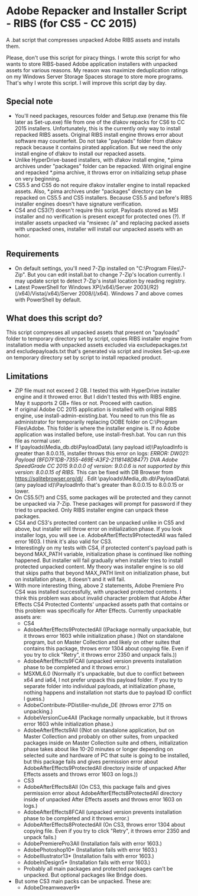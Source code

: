 # Adobe Repacker and Installer Script - RIBS (for CS5 - CC 2015)
A .bat script that compresses unpacked Adobe RIBS assets and installs them.
 
Please, don't use this script for piracy things. I wrote this script for who wants to store RIBS-based Adobe application installers with unpacked assets for various reasons. My reason was maximize deduplication ratings on my Windows Server Storage Spaces storage to store more programs. That's why I wrote this script. I will improve this script day by day.

## Special note
- You'll need packages, resources folder and Setup.exe (rename this file later as Set-up.exe) file from one of the d!akov repacks for CS6 to CC 2015 installers. Unfortunately, this is the currently only way to install repacked RIBS assets. Original RIBS install engine throws error about software may counterfeit. Do not take "payloads" folder from d!akov repack because it contains pirated application. But we need the only install engine of d!akov to install our repacked assets.
- Unlike HyperDrive-based installers, with d!akov install engine, *.pima archives under "packages" folder can be repacked. With original engine and repacked *.pima archive, it throws error on initializing setup phase on very beginning.
- CS5.5 and CS5 do not require d!akov installer engine to install repacked assets. Also, *.pima archives under "packages" directory can be repacked on CS5.5 and CS5 installers. Because CS5.5 and before's RIBS installer engines doesn't have signature verification.
- CS4 and CS3(?) doesn't require this script. Payloads stored as MSI installer and no verification is present except for protected ones (?). If installer assets unpacked via "msiexec /a" and replacing packed assets with unpacked ones, installer will install our unpacked assets with an honor.

## Requirements
- On default settings, you'll need 7-Zip installed on "C:\Program Files\7-Zip". But you can edit install.bat to change 7-Zip's location currently. I may update script to detect 7-Zip's install location by reading registry.
- Latest PowerShell for Windows XP(/x64)/Server 2003(/R2)(/x64)/Vista(/x64)/Server 2008/(/x64). Windows 7 and above comes with PowerShell by default.

## What does this script do?
This script compresses all unpacked assets that present on "payloads" folder to temporary directory set by script, copies RIBS installer engine from installation media with unpacked assets excluded via excludepackages.txt and excludepayloads.txt that's generated via script and invokes Set-up.exe on temporary directory set by script to install repacked product.

## Limitations
- ZIP file must not exceed 2 GB. I tested this with HyperDrive installer engine and it throwed error. But I didn't tested this with RIBS engine. May it supports 2 GB+ files or not. Proceed with caution.
- If original Adobe CC 2015 application is installed with original RIBS engine, use install-admin-existing.bat. You need to run this file as administrator for temporarily replacing OOBE folder on C:\Program Files\Adobe. This folder is where the installer engine is. If no Adobe application was installed before, use install-fresh.bat. You can run this file as normal user.
- If \payloads\Media_db.db\PayloadData\ (any payload id)\PayloadInfo is greater than 8.0.0.15, installer throws this error on logs: *ERROR: DW021: Payload {8FD7F1DB-7355-469E-A3F2-2118148D8477} DVA Adobe SpeedGrade CC 2015 9.0.0.0 of version: 9.0.0.6 is not supported by this version: 8.0.0.15 of RIBS.* This can be fixed with DB Browser from https://sqlitebrowser.org/dl/ . Edit \payloads\Media_db.db\PayloadData\ (any payload id)\PayloadInfo that's greater than 8.0.0.15 to 8.0.0.15 or lower.
- On CS5.5(?) and CS5, some packages will be protected and they cannot be unpacked via 7-Zip. These packages will prompt for password if they tried to unpacked. Only RIBS installer engine can unpack these packages.
- CS4 and CS3's protected content can be unpacked unlike in CS5 and above, but installer will throw error on initialization phase. If you look installer logs, you will see i.e. AdobeAfterEffects9ProtectedAll was failed error 1603. I think it's also valid for CS3.
- Interestingly on my tests with CS4, if protected content's payload path is beyond MAX_PATH variable, initialization phase is continued like nothing happened. But installer will fail gradually when installer tries to install protected unpacked content. My theory was installer engine is so old that skips paths that beyond MAX_PATH limit on initialization phase, but on installation phase, it doesn't and it will fail.
- With more interesting thing, above 2 statements, Adobe Premiere Pro CS4 was installed successfully, with unpacked protected contents. I think this problem was about invalid character problem that Adobe After Effects CS4 Protected Contents' unpacked assets path that contains or this problem was specifically for After Effects. Currently unpackable assets are:
  - CS4
  - AdobeAfterEffects9ProtectedAll ((Package normally unpackable, but it throws error 1603 while initialization phase.) (Not on standalone program, but on Master Collection and likely on other suites that contains this package, throws error 1304 about copying file. Even if you try to click "Retry", it throws error 2350 and unpack fails.))
  - AdobeAfterEffects9FCAll (unpacked version prevents installation phase to be completed and it throws error.)
  - MSXML6.0 (Normally it's unpackable, but due to conflict between x64 and ia64, I not prefer unpack this payload folder. If you try to separate folder into individual payloads, at initialization phase, nothing happens and installation not starts due to payload ID conflict I guess.)
  - AdobeContribute-PDistiller-mul\de_DE (throws error 2715 on unpacking.)
  - AdobeVersionCue4All (Package normally unpackable, but it throws error 1603 while initialization phase.)
  - AdobeAfterEffects9All ((Not on standalone application, but on Master Collection and probably on other suites, from unpacked packages inside on Master Collection suite and others, initialization phase takes about like 10-20 minutes or longer depending on selected suite and hardware of PC that suite is going to be installed, but this package fails and gives permission error about AdobeAfterEffects9ProtectedAll directory inside of unpacked After Effects assets and throws error 1603 on logs.))
  - CS3
  - AdobeAfterEffects8All (On CS3, this package fails and gives permission error about AdobeAfterEffects8ProtectedAll directory inside of unpacked After Effects assets and throws error 1603 on logs.)
  - AdobeAfterEffects8FCAll (unpacked version prevents installation phase to be completed and it throws error.)
  - AdobeAfterEffects8ProtectedAll (On CS3, throws error 1304 about copying file. Even if you try to click "Retry", it throws error 2350 and unpack fails.)
  - AdobePremierePro3All (Installation fails with error 1603.)
  - AdobePhotoshop10* (Installation fails with error 1603.)
  - AdobeIllustrator13* (Installation fails with error 1603.)
  - AdobeInDesign5* (Installation fails with error 1603.)
  - Probably all main packages and protected packages can't be unpacked. But optional packages like Bridge does.
- But some CS3 main packs can be unpacked. These are:
  - AdobeDreamweaver9*
